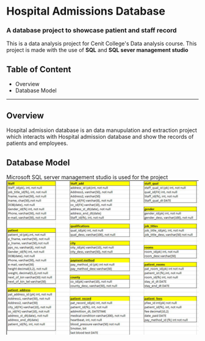 # Hospital Admissions Database

### A database project to showcase patient and staff record

This is a data analysis project for Cenit College's Data analysis course. This project is made with the use of **SQL** and **SQL sever management studio**
## **Table of Content**
* Overview
* Database Model

***
## **Overview**
Hospital admission database is an data manupulation and extraction project which interacts with Hospital admission database and show the records of patients and employees.

## **Database Model**
Microsoft SQL server management studio is used for the project 
![image](hospital_admissions_schema.png)
